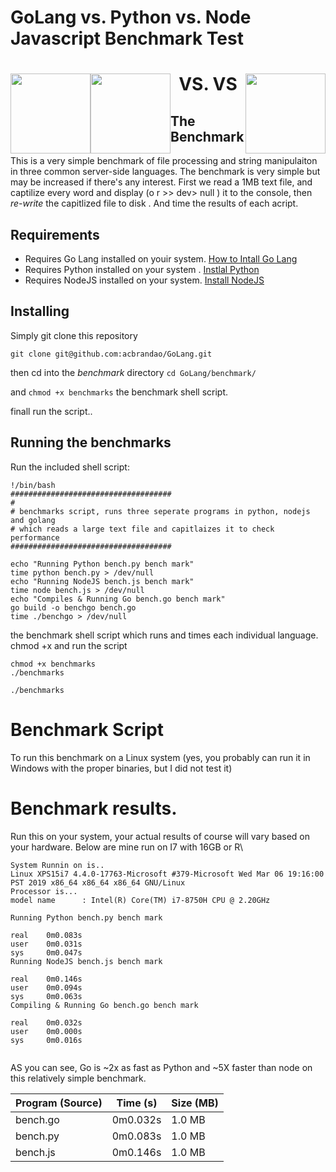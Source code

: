 # GoLang vs. Python vs. Node Javascript Benchmark Test

<h1>
 <p align="center">
<img src="https://github.com/acbrandao/Reference/blob/master/img/019-go-lang.png" width="128" style="float: left;">   
VS.
<img src="https://github.com/acbrandao/Reference/blob/master/img/005-python.png" width="128" style="float: right;">
 VS
<img src="https://github.com/acbrandao/Reference/blob/master/img/029-javascript.png" width="128" style="float: left;">
</p>
</h1>

## The Benchmark

This is a very simple benchmark of file processing and string manipulaiton in three common server-side languages.
The benchmark is very simple but may be increased if there's any interest. First we read a 1MB text file, and
captilize every word and display (o r >> dev> null ) it to the console, then _re-write_ the capitlized file to disk .
And time the results of each acript.

## Requirements

- Requires Go Lang installed on youir system. [How to Intall Go Lang](https://tecadmin.net/install-go-on-ubuntu/)
- Requires Python installed on your system . [Instlal Python](https://www.digitalocean.com/community/tutorials/how-to-install-python-3-and-set-up-a-local-programming-environment-on-ubuntu-16-04)
- Requires NodeJS installed on your system. [Install NodeJS](https://www.digitalocean.com/community/tutorials/how-to-install-node-js-on-ubuntu-16-04)

## Installing

Simply git clone this repository

`git clone git@github.com:acbrandao/GoLang.git`

then cd into the _benchmark_ directory
`cd GoLang/benchmark/`

and `chmod +x benchmarks` the benchmark shell script.

finall run the script..

## Running the benchmarks

Run the included shell script:

```
!/bin/bash
####################################
#
# benchmarks script, runs three seperate programs in python, nodejs and golang
# which reads a large text file and capitlaizes it to check performance
####################################

echo "Running Python bench.py bench mark"
time python bench.py > /dev/null
echo "Running NodeJS bench.js bench mark"
time node bench.js > /dev/null
echo "Compiles & Running Go bench.go bench mark"
go build -o benchgo bench.go
time ./benchgo > /dev/null
```

the benchmark shell script which runs and times each individual language.
chmod +x and run the script

```
chmod +x benchmarks
./benchmarks
```

`./benchmarks`

# Benchmark Script

To run this benchmark on a Linux system (yes, you probably can run it in Windows with the proper binaries, but I did not test it)

# Benchmark results.

Run this on your system, your actual results of course will vary based on your hardware. Below are mine run on I7 with 16GB or R\

```
System Runnin on is..
Linux XPS15i7 4.4.0-17763-Microsoft #379-Microsoft Wed Mar 06 19:16:00 PST 2019 x86_64 x86_64 x86_64 GNU/Linux
Processor is...
model name      : Intel(R) Core(TM) i7-8750H CPU @ 2.20GHz

Running Python bench.py bench mark

real    0m0.083s
user    0m0.031s
sys     0m0.047s
Running NodeJS bench.js bench mark

real    0m0.146s
user    0m0.094s
sys     0m0.063s
Compiling & Running Go bench.go bench mark

real    0m0.032s
user    0m0.000s
sys     0m0.016s


```

AS you can see, Go is ~2x as fast as Python and ~5X faster than node on this relatively simple benchmark.

| Program (Source) | Time (s) | Size (MB) |
| ---------------- | -------- | --------- |
| bench.go         | 0m0.032s | 1.0 MB    |
| bench.py         | 0m0.083s | 1.0 MB    |
| bench.js         | 0m0.146s | 1.0 MB    |
